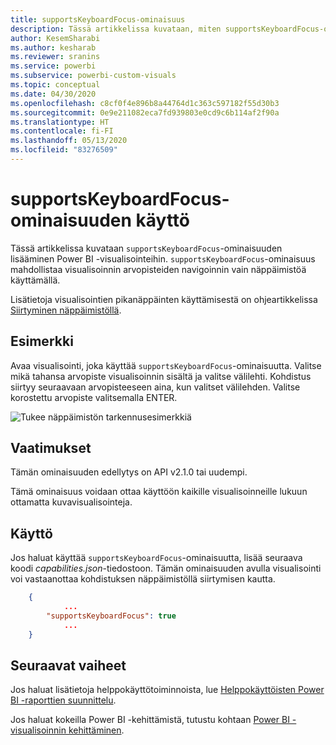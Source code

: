 ```yaml
---
title: supportsKeyboardFocus-ominaisuus
description: Tässä artikkelissa kuvataan, miten supportsKeyboardFocus-ominaisuutta käytetään Power BI -visualisoinneissa sekä siihen kohdistuvat vaatimukset.
author: KesemSharabi
ms.author: kesharab
ms.reviewer: sranins
ms.service: powerbi
ms.subservice: powerbi-custom-visuals
ms.topic: conceptual
ms.date: 04/30/2020
ms.openlocfilehash: c8cf0f4e896b8a44764d1c363c597182f55d30b3
ms.sourcegitcommit: 0e9e211082eca7fd939803e0cd9c6b114af2f90a
ms.translationtype: HT
ms.contentlocale: fi-FI
ms.lasthandoff: 05/13/2020
ms.locfileid: "83276509"
---
```

# <a name="use-the-supportskeyboardfocus-feature"></a>supportsKeyboardFocus-ominaisuuden käyttö

Tässä artikkelissa kuvataan `supportsKeyboardFocus`-ominaisuuden lisääminen Power BI -visualisointeihin.
`supportsKeyboardFocus`-ominaisuus mahdollistaa visualisoinnin arvopisteiden navigoinnin vain näppäimistöä käyttämällä.

Lisätietoja visualisointien pikanäppäinten käyttämisestä on ohjeartikkelissa [Siirtyminen näppäimistöllä](../../create-reports/desktop-accessibility-consuming-tools.md#keyboard-navigation).

## <a name="example"></a>Esimerkki

Avaa visualisointi, joka käyttää `supportsKeyboardFocus`-ominaisuutta. Valitse mikä tahansa arvopiste visualisoinnin sisältä ja valitse välilehti. Kohdistus siirtyy seuraavaan arvopisteeseen aina, kun valitset välilehden. Valitse korostettu arvopiste valitsemalla ENTER.

![Tukee näppäimistön tarkennusesimerkkiä](./media/supportskeyboardfocus-feature/supports-keyboard-focus-example.png)

## <a name="requirements"></a>Vaatimukset

Tämän ominaisuuden edellytys on API v2.1.0 tai uudempi.

Tämä ominaisuus voidaan ottaa käyttöön kaikille visualisoinneille lukuun ottamatta kuvavisualisointeja.

## <a name="usage"></a>Käyttö

Jos haluat käyttää `supportsKeyboardFocus`-ominaisuutta, lisää seuraava koodi *capabilities.json*-tiedostoon.
Tämän ominaisuuden avulla visualisointi voi vastaanottaa kohdistuksen näppäimistöllä siirtymisen kautta.

```json
    {   
            ...
        "supportsKeyboardFocus": true
            ...
    }

```

## <a name="next-steps"></a>Seuraavat vaiheet

Jos haluat lisätietoja helppokäyttötoiminnoista, lue [Helppokäyttöisten Power BI -raporttien suunnittelu](../../create-reports/desktop-accessibility-creating-reports.md).

Jos haluat kokeilla Power BI -kehittämistä, tutustu kohtaan [Power BI -visualisoinnin kehittäminen](custom-visual-develop-tutorial.md).
